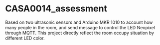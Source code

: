 # CASA0014_assessment
Based on two ultrasonic sensors and Arduino MKR 1010 to account how many people in the room, and send message to control the LED Neopixel  through MQTT. This project directly reflect  the room occupy situation by different LED color.
